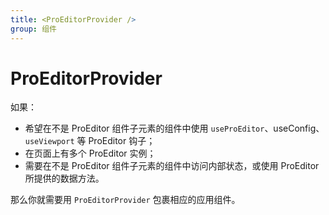 ```yaml
---
title: <ProEditorProvider />
group: 组件
---
```


# ProEditorProvider

如果：

- 希望在不是 ProEditor 组件子元素的组件中使用 `useProEditor`、useConfig、`useViewport` 等 ProEditor 钩子；
- 在页面上有多个 ProEditor 实例；
- 需要在不是 ProEditor 组件子元素的组件中访问内部状态，或使用 ProEditor 所提供的数据方法。

那么你就需要用 `ProEditorProvider` 包裹相应的应用组件。
